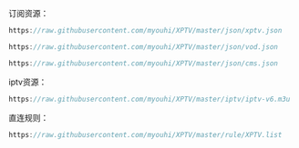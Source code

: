 订阅资源：<br>
```Java
https://raw.githubusercontent.com/myouhi/XPTV/master/json/xptv.json
```
```Java
https://raw.githubusercontent.com/myouhi/XPTV/master/json/vod.json
```
```Java
https://raw.githubusercontent.com/myouhi/XPTV/master/json/cms.json
```
iptv资源：<br>
```Java
https://raw.githubusercontent.com/myouhi/XPTV/master/iptv/iptv-v6.m3u
```
直连规则：<br>
```Java
https://raw.githubusercontent.com/myouhi/XPTV/master/rule/XPTV.list
```
